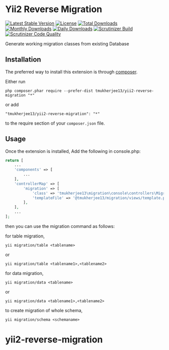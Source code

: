 Yii2 Reverse Migration
======================


[![Latest Stable Version](https://poser.pugx.org/tmukherjee13/yii2-reverse-migration/v/stable)](https://packagist.org/packages/tmukherjee13/yii2-reverse-migration)
[![License](https://poser.pugx.org/tmukherjee13/yii2-reverse-migration/license)](https://packagist.org/packages/tmukherjee13/yii2-reverse-migration)
[![Total Downloads](https://poser.pugx.org/tmukherjee13/yii2-reverse-migration/downloads)](https://packagist.org/packages/tmukherjee13/yii2-reverse-migration)
[![Monthly Downloads](https://poser.pugx.org/tmukherjee13/yii2-reverse-migration/d/monthly)](https://packagist.org/packages/tmukherjee13/yii2-reverse-migration)
[![Daily Downloads](https://poser.pugx.org/tmukherjee13/yii2-reverse-migration/d/daily)](https://packagist.org/packages/tmukherjee13/yii2-reverse-migration)
[![Scrutinizer Build](https://img.shields.io/scrutinizer/build/g/filp/whoops.svg?maxAge=2592000)](https://scrutinizer-ci.com/g/tmukherjee13/yii2-reverse-migration/build-status/master)
[![Scrutinizer Code Quality](https://scrutinizer-ci.com/g/tmukherjee13/yii2-reverse-migration/badges/quality-score.png?b=master)](https://scrutinizer-ci.com/g/tmukherjee13/yii2-reverse-migration/?branch=master)

Generate working migration classes from existing Database




Installation
------------

The preferred way to install this extension is through [composer](http://getcomposer.org/download/).

Either run

```
php composer.phar require --prefer-dist tmukherjee13/yii2-reverse-migration "*"
```

or add

```
"tmukherjee13/yii2-reverse-migration": "*"
```

to the require section of your `composer.json` file.


Usage
-----

Once the extension is installed, Add the following in console.php:

```php
return [
    ...
    'components' => [
        ...
    ],
    'controllerMap' => [
        'migration' => [
            'class' => 'tmukherjee13\migration\console\controllers\MigrationController',
            'templateFile' => '@tmukherjee13/migration/views/template.php',
        ],
    ],
    ...
];

```

then you can use the migration command as follows:

for table migration,
```
yii migration/table <tablename>
```
or
```
yii migration/table <tablename1>,<tablename2>

```

for data migration,
```
yii migration/data <tablename>
```
or
```
yii migration/data <tablename1>,<tablename2>

```


to create migration of whole schema,
```
yii migration/schema <schemaname>
```

# yii2-reverse-migration
